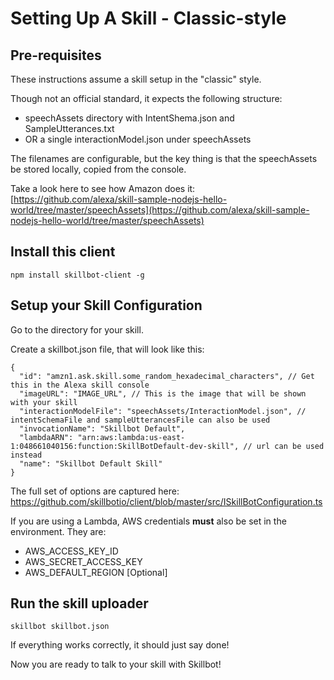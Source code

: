 # Setting Up A Skill - Classic-style
## Pre-requisites
These instructions assume a skill setup in the "classic" style.

Though not an official standard, it expects the following structure:
* speechAssets directory with IntentShema.json and SampleUtterances.txt
* OR a single interactionModel.json under speechAssets

The filenames are configurable, but the key thing is that the speechAssets be stored locally, copied from the console.

Take a look here to see how Amazon does it:  
[https://github.com/alexa/skill-sample-nodejs-hello-world/tree/master/speechAssets](https://github.com/alexa/skill-sample-nodejs-hello-world/tree/master/speechAssets)

## Install this client
```
npm install skillbot-client -g
```

## Setup your Skill Configuration
Go to the directory for your skill.

Create a skillbot.json file, that will look like this:
```
{
  "id": "amzn1.ask.skill.some_random_hexadecimal_characters", // Get this in the Alexa skill console
  "imageURL": "IMAGE_URL", // This is the image that will be shown with your skill
  "interactionModelFile": "speechAssets/InteractionModel.json", // intentSchemaFile and sampleUtterancesFile can also be used
  "invocationName": "Skillbot Default",
  "lambdaARN": "arn:aws:lambda:us-east-1:048661040156:function:SkillBotDefault-dev-skill", // url can be used instead
  "name": "Skillbot Default Skill"
}
```

The full set of options are captured here:
https://github.com/skillbotio/client/blob/master/src/ISkillBotConfiguration.ts

If you are using a Lambda, AWS credentials **must** also be set in the environment. They are:
* AWS_ACCESS_KEY_ID
* AWS_SECRET_ACCESS_KEY
* AWS_DEFAULT_REGION [Optional]

## Run the skill uploader
```
skillbot skillbot.json
```

If everything works correctly, it should just say done!

Now you are ready to talk to your skill with Skillbot!

